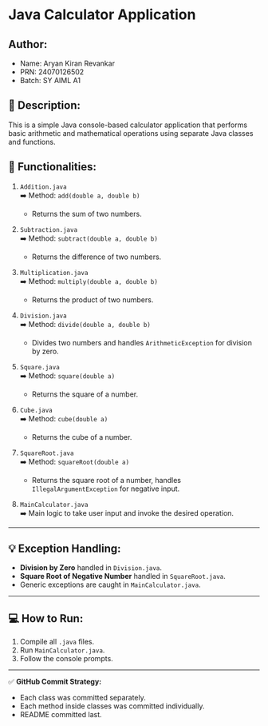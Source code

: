 # Java Calculator Application

## Author:
- Name: Aryan Kiran Revankar  
- PRN: 24070126502  
- Batch: SY AIML A1  

## 📌 Description:
This is a simple Java console-based calculator application that performs basic arithmetic and mathematical operations using separate Java classes and functions.

## 🧠 Functionalities:

1. `Addition.java`  
   ➡️ Method: `add(double a, double b)`  
   - Returns the sum of two numbers.

2. `Subtraction.java`  
   ➡️ Method: `subtract(double a, double b)`  
   - Returns the difference of two numbers.

3. `Multiplication.java`  
   ➡️ Method: `multiply(double a, double b)`  
   - Returns the product of two numbers.

4. `Division.java`  
   ➡️ Method: `divide(double a, double b)`  
   - Divides two numbers and handles `ArithmeticException` for division by zero.

5. `Square.java`  
   ➡️ Method: `square(double a)`  
   - Returns the square of a number.

6. `Cube.java`  
   ➡️ Method: `cube(double a)`  
   - Returns the cube of a number.

7. `SquareRoot.java`  
   ➡️ Method: `squareRoot(double a)`  
   - Returns the square root of a number, handles `IllegalArgumentException` for negative input.

8. `MainCalculator.java`  
   ➡️ Main logic to take user input and invoke the desired operation.

---

## 💡 Exception Handling:
- **Division by Zero** handled in `Division.java`.
- **Square Root of Negative Number** handled in `SquareRoot.java`.
- Generic exceptions are caught in `MainCalculator.java`.

---

## 💻 How to Run:
1. Compile all `.java` files.
2. Run `MainCalculator.java`.
3. Follow the console prompts.

---

✅ **GitHub Commit Strategy:**

- Each class was committed separately.
- Each method inside classes was committed individually.
- README committed last.


